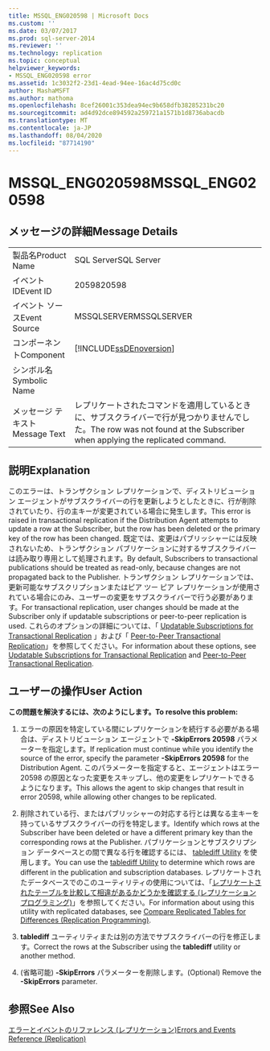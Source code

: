 ```yaml
---
title: MSSQL_ENG020598 | Microsoft Docs
ms.custom: ''
ms.date: 03/07/2017
ms.prod: sql-server-2014
ms.reviewer: ''
ms.technology: replication
ms.topic: conceptual
helpviewer_keywords:
- MSSQL_ENG020598 error
ms.assetid: 1c3032f2-23d1-4ead-94ee-16ac4d75cd0c
author: MashaMSFT
ms.author: mathoma
ms.openlocfilehash: 8cef26001c353dea94ec9b658dfb38285231bc20
ms.sourcegitcommit: ad4d92dce894592a259721a1571b1d8736abacdb
ms.translationtype: MT
ms.contentlocale: ja-JP
ms.lasthandoff: 08/04/2020
ms.locfileid: "87714190"
---
```

# <a name="mssql_eng020598"></a><span data-ttu-id="26c91-102">MSSQL_ENG020598</span><span class="sxs-lookup"><span data-stu-id="26c91-102">MSSQL_ENG020598</span></span>
    
## <a name="message-details"></a><span data-ttu-id="26c91-103">メッセージの詳細</span><span class="sxs-lookup"><span data-stu-id="26c91-103">Message Details</span></span>  
  
|||  
|-|-|  
|<span data-ttu-id="26c91-104">製品名</span><span class="sxs-lookup"><span data-stu-id="26c91-104">Product Name</span></span>|<span data-ttu-id="26c91-105">SQL Server</span><span class="sxs-lookup"><span data-stu-id="26c91-105">SQL Server</span></span>|  
|<span data-ttu-id="26c91-106">イベント ID</span><span class="sxs-lookup"><span data-stu-id="26c91-106">Event ID</span></span>|<span data-ttu-id="26c91-107">20598</span><span class="sxs-lookup"><span data-stu-id="26c91-107">20598</span></span>|  
|<span data-ttu-id="26c91-108">イベント ソース</span><span class="sxs-lookup"><span data-stu-id="26c91-108">Event Source</span></span>|<span data-ttu-id="26c91-109">MSSQLSERVER</span><span class="sxs-lookup"><span data-stu-id="26c91-109">MSSQLSERVER</span></span>|  
|<span data-ttu-id="26c91-110">コンポーネント</span><span class="sxs-lookup"><span data-stu-id="26c91-110">Component</span></span>|[!INCLUDE[ssDEnoversion](../../includes/ssdenoversion-md.md)]|  
|<span data-ttu-id="26c91-111">シンボル名</span><span class="sxs-lookup"><span data-stu-id="26c91-111">Symbolic Name</span></span>||  
|<span data-ttu-id="26c91-112">メッセージ テキスト</span><span class="sxs-lookup"><span data-stu-id="26c91-112">Message Text</span></span>|<span data-ttu-id="26c91-113">レプリケートされたコマンドを適用しているときに、サブスクライバーで行が見つかりませんでした。</span><span class="sxs-lookup"><span data-stu-id="26c91-113">The row was not found at the Subscriber when applying the replicated command.</span></span>|  
  
## <a name="explanation"></a><span data-ttu-id="26c91-114">説明</span><span class="sxs-lookup"><span data-stu-id="26c91-114">Explanation</span></span>  
 <span data-ttu-id="26c91-115">このエラーは、トランザクション レプリケーションで、ディストリビューション エージェントがサブスクライバーの行を更新しようとしたときに、行が削除されていたり、行の主キーが変更されている場合に発生します。</span><span class="sxs-lookup"><span data-stu-id="26c91-115">This error is raised in transactional replication if the Distribution Agent attempts to update a row at the Subscriber, but the row has been deleted or the primary key of the row has been changed.</span></span> <span data-ttu-id="26c91-116">既定では、変更はパブリッシャーには反映されないため、トランザクション パブリケーションに対するサブスクライバーは読み取り専用として処理されます。</span><span class="sxs-lookup"><span data-stu-id="26c91-116">By default, Subscribers to transactional publications should be treated as read-only, because changes are not propagated back to the Publisher.</span></span> <span data-ttu-id="26c91-117">トランザクション レプリケーションでは、更新可能なサブスクリプションまたはピア ツー ピア レプリケーションが使用されている場合にのみ、ユーザーの変更をサブスクライバーで行う必要があります。</span><span class="sxs-lookup"><span data-stu-id="26c91-117">For transactional replication, user changes should be made at the Subscriber only if updatable subscriptions or peer-to-peer replication is used.</span></span> <span data-ttu-id="26c91-118">これらのオプションの詳細については、「 [Updatable Subscriptions for Transactional Replication](transactional/updatable-subscriptions-for-transactional-replication.md) 」および「 [Peer-to-Peer Transactional Replication](transactional/peer-to-peer-transactional-replication.md)」を参照してください。</span><span class="sxs-lookup"><span data-stu-id="26c91-118">For information about these options, see [Updatable Subscriptions for Transactional Replication](transactional/updatable-subscriptions-for-transactional-replication.md) and [Peer-to-Peer Transactional Replication](transactional/peer-to-peer-transactional-replication.md).</span></span>  
  
## <a name="user-action"></a><span data-ttu-id="26c91-119">ユーザーの操作</span><span class="sxs-lookup"><span data-stu-id="26c91-119">User Action</span></span>  
 <span data-ttu-id="26c91-120">**この問題を解決するには、次のようにします。**</span><span class="sxs-lookup"><span data-stu-id="26c91-120">**To resolve this problem:**</span></span>  
  
1.  <span data-ttu-id="26c91-121">エラーの原因を特定している間にレプリケーションを続行する必要がある場合は、ディストリビューション エージェントで **-SkipErrors 20598** パラメーターを指定します。</span><span class="sxs-lookup"><span data-stu-id="26c91-121">If replication must continue while you identify the source of the error, specify the parameter **-SkipErrors 20598** for the Distribution Agent.</span></span> <span data-ttu-id="26c91-122">このパラメーターを指定すると、エージェントはエラー 20598 の原因となった変更をスキップし、他の変更をレプリケートできるようになります。</span><span class="sxs-lookup"><span data-stu-id="26c91-122">This allows the agent to skip changes that result in error 20598, while allowing other changes to be replicated.</span></span>  
  
2.  <span data-ttu-id="26c91-123">削除されている行、またはパブリッシャーの対応する行とは異なる主キーを持っているサブスクライバーの行を特定します。</span><span class="sxs-lookup"><span data-stu-id="26c91-123">Identify which rows at the Subscriber have been deleted or have a different primary key than the corresponding rows at the Publisher.</span></span> <span data-ttu-id="26c91-124">パブリケーションとサブスクリプション データベースとの間で異なる行を確認するには、 [tablediff Utility](../../tools/tablediff-utility.md) を使用します。</span><span class="sxs-lookup"><span data-stu-id="26c91-124">You can use the [tablediff Utility](../../tools/tablediff-utility.md) to determine which rows are different in the publication and subscription databases.</span></span> <span data-ttu-id="26c91-125">レプリケートされたデータベースでのこのユーティリティの使用については、「[レプリケートされたテーブルを比較して相違があるかどうかを確認する &#40;レプリケーション プログラミング&#41;](administration/compare-replicated-tables-for-differences-replication-programming.md)」を参照してください。</span><span class="sxs-lookup"><span data-stu-id="26c91-125">For information about using this utility with replicated databases, see [Compare Replicated Tables for Differences &#40;Replication Programming&#41;](administration/compare-replicated-tables-for-differences-replication-programming.md).</span></span>  
  
3.  <span data-ttu-id="26c91-126">**tablediff** ユーティリティまたは別の方法でサブスクライバーの行を修正します。</span><span class="sxs-lookup"><span data-stu-id="26c91-126">Correct the rows at the Subscriber using the **tablediff** utility or another method.</span></span>  
  
4.  <span data-ttu-id="26c91-127">(省略可能) **-SkipErrors** パラメーターを削除します。</span><span class="sxs-lookup"><span data-stu-id="26c91-127">(Optional) Remove the **-SkipErrors** parameter.</span></span>  
  
## <a name="see-also"></a><span data-ttu-id="26c91-128">参照</span><span class="sxs-lookup"><span data-stu-id="26c91-128">See Also</span></span>  
 [<span data-ttu-id="26c91-129">エラーとイベントのリファレンス &#40;レプリケーション&#41;</span><span class="sxs-lookup"><span data-stu-id="26c91-129">Errors and Events Reference &#40;Replication&#41;</span></span>](errors-and-events-reference-replication.md)  
  
  
